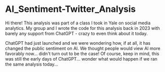 # AI_Sentiment-Twitter_Analysis

Hi there! This analysis was part of a class I took in Yale on social media analytics. My group and I wrote the code for this analysis back in 2023 with barely any support from ChatGPT - crazy to even think about it today.

ChatGPT had just launched and we were wondering how, if at all, it has changed the public sentiment on AI. We thought people would view AI more favorably now... didn't turn out to be the case!
Of course, keep in mind, this was still the early days of ChatGPT... wonder what would happen if we ran the same analysis today...
